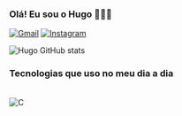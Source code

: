 
### Olá! Eu sou o Hugo 🙋🏾‍♂️

[![Gmail](https://img.shields.io/badge/Gmail-D14836?style=for-the-badge&logo=gmail&logoColor=white)](hugoshinsekai@gmail.com)
[![Instagram](https://img.shields.io/badge/Instagram-E4405F?style=for-the-badge&logo=instagram&logoColor=white)](https://www.instagram.com/hugoshinsekai/)

![Hugo GitHub stats](https://github-readme-stats.vercel.app/api?username=HugoDev200&show_icons=true&theme=transparent)


### Tecnologias que uso no meu dia a dia

<div style="display: inline_block"><br/>
    <img align="center"   alt="C" src="https://img.shields.io/badge/C-00599C?style=for-the-badge&logo=c&logoColor=white"/>
</div>


